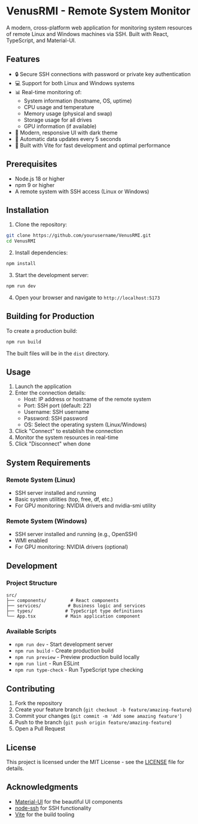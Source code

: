 # VenusRMI - Remote System Monitor

A modern, cross-platform web application for monitoring system resources of remote Linux and Windows machines via SSH. Built with React, TypeScript, and Material-UI.

## Features

- 🔒 Secure SSH connections with password or private key authentication
- 💻 Support for both Linux and Windows systems
- 📊 Real-time monitoring of:
  - System information (hostname, OS, uptime)
  - CPU usage and temperature
  - Memory usage (physical and swap)
  - Storage usage for all drives
  - GPU information (if available)
- 🎨 Modern, responsive UI with dark theme
- 🔄 Automatic data updates every 5 seconds
- 🚀 Built with Vite for fast development and optimal performance

## Prerequisites

- Node.js 18 or higher
- npm 9 or higher
- A remote system with SSH access (Linux or Windows)

## Installation

1. Clone the repository:
```bash
git clone https://github.com/yourusername/VenusRMI.git
cd VenusRMI
```

2. Install dependencies:
```bash
npm install
```

3. Start the development server:
```bash
npm run dev
```

4. Open your browser and navigate to `http://localhost:5173`

## Building for Production

To create a production build:

```bash
npm run build
```

The built files will be in the `dist` directory.

## Usage

1. Launch the application
2. Enter the connection details:
   - Host: IP address or hostname of the remote system
   - Port: SSH port (default: 22)
   - Username: SSH username
   - Password: SSH password
   - OS: Select the operating system (Linux/Windows)
3. Click "Connect" to establish the connection
4. Monitor the system resources in real-time
5. Click "Disconnect" when done

## System Requirements

### Remote System (Linux)
- SSH server installed and running
- Basic system utilities (top, free, df, etc.)
- For GPU monitoring: NVIDIA drivers and nvidia-smi utility

### Remote System (Windows)
- SSH server installed and running (e.g., OpenSSH)
- WMI enabled
- For GPU monitoring: NVIDIA drivers (optional)

## Development

### Project Structure

```
src/
├── components/         # React components
├── services/          # Business logic and services
├── types/            # TypeScript type definitions
└── App.tsx           # Main application component
```

### Available Scripts

- `npm run dev` - Start development server
- `npm run build` - Create production build
- `npm run preview` - Preview production build locally
- `npm run lint` - Run ESLint
- `npm run type-check` - Run TypeScript type checking

## Contributing

1. Fork the repository
2. Create your feature branch (`git checkout -b feature/amazing-feature`)
3. Commit your changes (`git commit -m 'Add some amazing feature'`)
4. Push to the branch (`git push origin feature/amazing-feature`)
5. Open a Pull Request

## License

This project is licensed under the MIT License - see the [LICENSE](LICENSE) file for details.

## Acknowledgments

- [Material-UI](https://mui.com/) for the beautiful UI components
- [node-ssh](https://github.com/steelbrain/node-ssh) for SSH functionality
- [Vite](https://vitejs.dev/) for the build tooling
